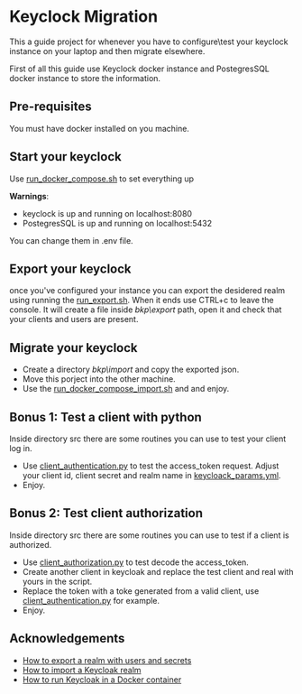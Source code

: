 # Keyclock Migration

This a guide project for whenever you have to configure\test your keyclock instance on your laptop and then migrate elsewhere.

First of all this guide use Keyclock docker instance and PostegresSQL docker instance to store the information.

## Pre-requisites

You must have docker installed on you machine.

## Start your keyclock

Use [run_docker_compose.sh](./run_docker_compose.sh) to set everything up

**Warnings**: 
- keyclock is up and running on localhost:8080
- PostegresSQL is up and running on localhost:5432

You can change them in .env file.


## Export your keyclock

once you've configured your instance you can export the desidered realm using running the [run_export.sh](./run_export.sh). When it ends use CTRL+c to leave the console.
It will create a file inside *bkp\export* path, open it and check that your clients and users are present.

## Migrate your keyclock

- Create a directory *bkp\import* and copy the exported json.
- Move this porject into the other machine.
- Use the [run_docker_compose_import.sh](./run_docker_compose_import.sh) and and enjoy.


## Bonus 1: Test a client with python

Inside directory src there are some routines you can use to test your client log in.
- Use [client_authentication.py](./src/client_authentication.py) to test the access_token request. Adjust your client id, client secret and realm name in [keycloack_params.yml](./conf/keycloack_params.yml).
- Enjoy.


## Bonus 2: Test client authorization
Inside directory src there are some routines you can use to test if a client is authorized.
- Use [client_authorization.py](./src/client_authorization.py) to test decode the access_token.
- Create another client in keycloak and replace the test client and real with yours in the script.
- Replace the token with a toke generated from a valid client, use [client_authentication.py](./src/client_authentication.py) for example.
- Enjoy.




## Acknowledgements

 - [How to export a realm with users and secrets](https://keepgrowing.in/tools/keycloak-in-docker-5-how-to-export-a-realm-with-users-and-secrets)
 - [How to import a Keycloak realm](https://keepgrowing.in/tools/keycloak-in-docker-2-how-to-import-a-keycloak-realm/)
 - [How to run Keycloak in a Docker container](https://keepgrowing.in/tools/keycloak-in-docker-1-how-to-run-keycloak-in-a-docker-container)

